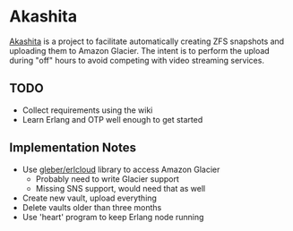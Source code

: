 # Akashita

[Akashita](http://en.wikipedia.org/wiki/Akashita) is a project to facilitate automatically creating ZFS snapshots and uploading them to Amazon Glacier. The intent is to perform the upload during "off" hours to avoid competing with video streaming services.

## TODO

* Collect requirements using the wiki
* Learn Erlang and OTP well enough to get started

## Implementation Notes

* Use [gleber/erlcloud](https://github.com/gleber/erlcloud) library to access Amazon Glacier
    * Probably need to write Glacier support
    * Missing SNS support, would need that as well
* Create new vault, upload everything
* Delete vaults older than three months
* Use 'heart' program to keep Erlang node running
